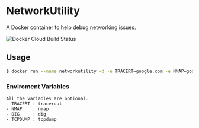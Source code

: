 # NetworkUtility
A Docker container to help debug networking issues.

![Docker Cloud Build Status](https://img.shields.io/docker/cloud/build/neerpatel/networkutility)

## Usage

```bash
$ docker run --name networkutility -d -e TRACERT=google.com -e NMAP=google.com -e DIG=google.com -e TCPDUMP  neerpatel/NetworkUtility

```
### Enviroment Variables
    All the variables are optional.
    - TRACERT : tracerout
    - NMAP    : nmap
    - DIG     : dig
    - TCPDUMP : tcpdump 
